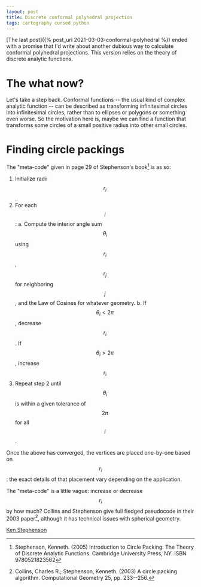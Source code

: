 ```yaml
---
layout: post
title: Discrete conformal polyhedral projection
tags: cartography cursed python
---
```


[The last post]({% post_url 2021-03-03-conformal-polyhedral %}) ended with a promise that I'd write about another dubious way to calculate conformal polyhedral projections. This version relies on the theory of discrete analytic functions.

# The what now?

Let's take a step back. Conformal functions -- the usual kind of complex analytic function -- can be described as transforming infinitesimal circles into infinitesimal circles, rather than to ellipses or polygons or something even worse. So the motivation here is, maybe we can find a function that transforms some circles of a small positive radius into other small circles.

# Finding circle packings

The "meta-code" given in page 29 of Stephenson's book[^Stephenson2005] is as so:

1. Initialize radii $$r_i$$.
2. For each $$i$$:
  a. Compute the interior angle sum $$\theta_i$$ using $$r_i$$, $$r_j$$ for neighboring $$j$$, and the Law of Cosines for whatever geometry.
  b. If $$\theta_i < 2\pi$$, decrease $$r_i$$. If $$\theta_i > 2\pi$$, increase $$r_i$$
3. Repeat step 2 until $$\theta_i$$ is within a given tolerance of $$2\pi$$ for all $$i$$.

Once the above has converged, the vertices are placed one-by-one based on $$r_i$$: the exact details of that placement vary depending on the application.

The "meta-code" is a little vague: increase or decrease $$r_i$$ by how much? Collins and Stephenson give full fledged pseudocode in their 2003 paper[^Stephenson2003], although it has technical issues with spherical geometry.


[Ken Stephenson](http://www.circlepack.com/)

[^Stephenson2003]: Collins, Charles R.; Stephenson, Kenneth. (2003) A circle packing algorithm. Computational Geometry 25, pp. 233--256.
[^Stephenson2005]: Stephenson, Kenneth. (2005) Introduction to Circle Packing: The Theory of Discrete Analytic Functions. Cambridge University Press, NY. ISBN 9780521823562
